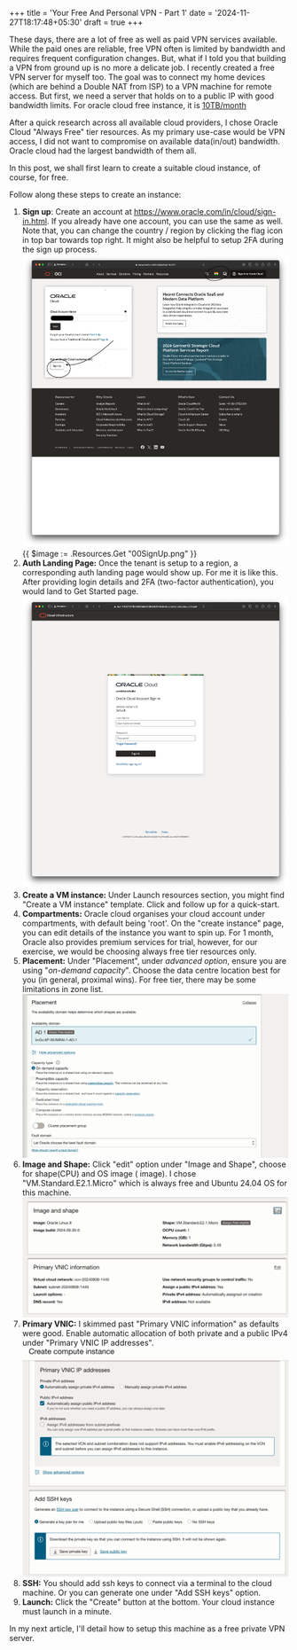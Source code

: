 +++
title = 'Your Free And Personal VPN - Part 1'
date = '2024-11-27T18:17:48+05:30'
draft = true
+++

These days, there are a lot of free as well as paid VPN services available. While the paid ones are reliable, free VPN often is limited by bandwidth and requires frequent configuration changes. But, what if I told you that building a VPN from ground up is no more a delicate job. I recently created a free VPN server for myself too. The goal was to connect my home devices (which are behind a Double NAT from ISP) to a VPN machine for remote access. But first, we need a server that holds on to a public IP with good bandwidth limits. For oracle cloud free instance, it is [10TB/month ](https://docs.oracle.com/en-us/iaas/Content/FreeTier/freetier_topic-Always_Free_Resources.htm#resources)

After a quick research across all available cloud providers, I chose Oracle Cloud "Always Free" tier resources. As my primary use-case would be VPN access, I did not want to compromise on available data(in/out) bandwidth. Oracle cloud had the largest bandwidth of them all. 

In this post, we shall first learn to create a suitable cloud instance, of course, for free.

Follow along these steps to create an instance:
1. **Sign up**: Create an account at https://www.oracle.com/in/cloud/sign-in.html. If you already have one account, you can use the same as well. Note that, you can change the country / region by clicking the flag icon in top bar towards top right. It might also be helpful to setup 2FA during the sign up process. [![Sign up](./00SignUp.png)](./00SignUp.png)
{{ $image := .Resources.Get "00SignUp.png" }}
2. **Auth Landing Page:** Once the tenant is setup to a region, a corresponding auth landing page would show up. For me it is like this. After providing login details and 2FA (two-factor authentication), you would land to Get Started page.
[![Authentication](./01AuthenticationPage.png)](./01AuthenticationPage.png)
3. **Create a VM instance:** Under Launch resources section, you might find "Create a VM instance" template. Click and follow up for a quick-start.
4. **Compartments:** Oracle cloud organises your cloud account under compartments, with default being 'root'. On the "create instance" page, you can edit details of the instance you want to spin up. For 1 month, Oracle also provides premium services for trial, however, for our exercise, we would be choosing always free tier resources only.
5. **Placement:** Under "Placement", under *advanced option*, ensure you are using "*on-demand capacity*". Choose the data centre location best for you (in general,  proximal wins). For free tier, there may be some limitations in zone list. [![Placement](./02Placement-AvailabilityZone.png)](./02Placement-AvailabilityZone.png)
6. **Image and Shape:** Click "edit" option under "Image and Shape", choose for shape(CPU) and OS image ( image). I chose "VM.Standard.E2.1.Micro" which is always free and Ubuntu 24.04 OS for this machine.
[![Image and Shape](./03ImageShape.png)](./03ImageShape.png)
7. **Primary VNIC:** I skimmed past "Primary VNIC information" as defaults were good. Enable automatic allocation of both private and a public IPv4 under "Primary VNIC IP addresses".
[![VNIC](./05VNIC.png)](./05VNIC.png)
8. **SSH:** You should add ssh keys to connect via a terminal to the cloud machine. Or you can generate one under "Add SSH keys" option.
9. **Launch:** Click the "Create" button at the bottom. Your cloud instance must launch in a minute. 

In my next article, I'll detail how to setup this machine as a free private VPN server.